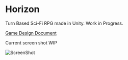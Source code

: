 # Horizon
Turn Based Sci-Fi RPG made in Unity. Work in Progress.

[Game Design Document](https://docs.google.com/document/d/1Caw3FosVD5JMeRcuaQ9D5baiVCoA_uGdO00N-D_RSgo/edit?usp=sharing)

Current screen shot WIP

![ScreenShot](https://dl.dropboxusercontent.com/u/185070052/HorizonCurrentScreenShoot.png)
